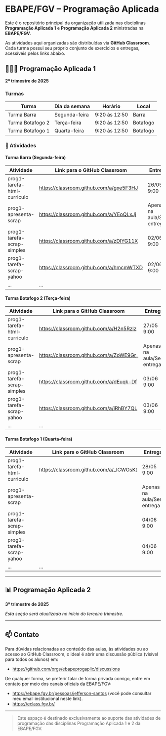 # EBAPE/FGV – Programação Aplicada 

Este é o repositório principal da organização utilizada nas disciplinas **Programação Aplicada 1** e **Programação Aplicada 2** ministradas na **EBAPE/FGV**.

As atividades aqui organizadas são distribuídas via **GitHub Classroom**. Cada turma possui seu próprio conjunto de exercícios e entregas, acessíveis pelos links abaixo.

## 👩🏽‍💻️ Programação Aplicada 1
**2º trimestre de 2025**

### Turmas

| Turma            | Dia da semana | Horário       | Local    |
| ---------------- | ------------- | ------------- | -------- |
| Turma Barra      | Segunda-feira | 9:20 às 12:50 | Barra    |
| Turma Botafogo 2 | Terça-feira   | 9:20 às 12:50 | Botafogo |
| Turma Botafogo 1 | Quarta-feira  | 9:20 às 12:50 | Botafogo |

### 📌 Atividades

#### Turma Barra (Segunda-feira)

| Atividade                   | Link para o GitHub Classroom            | Entrega                    | Video                                                                                              |
| --------------------------- | --------------------------------------- | -------------------------- | -------------------------------------------------------------------------------------------------- |
| prog1-tarefa-html-curriculo | https://classroom.github.com/a/gxe5F3HJ | 26/05  9:00                |                                                                                                    |
| prog1-apresenta-scrap       | https://classroom.github.com/a/YEoQLxJj | Apenas na aula/Sem entrega | [Web Scraping](https://drive.google.com/file/d/1pMjlJTcIIjRhPu30guEg9rKbDHeLun_p/view?usp=sharing) |
| prog1-tarefa-scrap-simples  | https://classroom.github.com/a/zDIYG11X | 02/06  9:00                |                                                                                                    |
| prog1-tarefa-scrap-yahoo    | https://classroom.github.com/a/hmcmWTXD | 02/06  9:00                |                                                                                                    |
| ...                         | ...                                     |                            |                                                                                                    |

#### Turma Botafogo 2 (Terça-feira)

| Atividade                   | Link para o GitHub Classroom            | Entrega                    | Video                                                                                              |
| --------------------------- | --------------------------------------- | -------------------------- | -------------------------------------------------------------------------------------------------- |
| prog1-tarefa-html-curriculo | https://classroom.github.com/a/H2n5Rzlz | 27/05 9:00                 |                                                                                                    |
| prog1-apresenta-scrap       | https://classroom.github.com/a/ZoWE9Gr_ | Apenas na aula/Sem entrega | [Web Scraping](https://drive.google.com/file/d/1pMjlJTcIIjRhPu30guEg9rKbDHeLun_p/view?usp=sharing) |
| prog1-tarefa-scrap-simples  | https://classroom.github.com/a/dEuqk-Df | 03/06 9:00                 |                                                                                                    |
| prog1-tarefa-scrap-yahoo    | https://classroom.github.com/a/iRhBY7QL | 03/06 9:00                 |                                                                                                    |
| ...                         | ...                                     |                            |                                                                                                    |

#### Turma Botafogo 1 (Quarta-feira)

| Atividade                   | Link para o GitHub Classroom            | Entrega                    | Video                                                                                              |
| --------------------------- | --------------------------------------- | -------------------------- | -------------------------------------------------------------------------------------------------- |
| prog1-tarefa-html-curriculo | https://classroom.github.com/a/_ICWOsKt | 28/05 9:00                 |                                                                                                    |
| prog1-apresenta-scrap       |                                         | Apenas na aula/Sem entrega | [Web Scraping](https://drive.google.com/file/d/1pMjlJTcIIjRhPu30guEg9rKbDHeLun_p/view?usp=sharing) |
| prog1-tarefa-scrap-simples  |                                         | 04/06 9:00                 |                                                                                                    |
| prog1-tarefa-scrap-yahoo    |                                         | 04/06 9:00                 |                                                                                                    |
| ...                         | ...                                     |                            |                                                                                                    |

---

## 📊 Programação Aplicada 2
**3º trimestre de 2025**

*Esta seção será atualizada no início do terceiro trimestre.*

---

## 📫 Contato

Para dúvidas relacionadas ao conteúdo das aulas, às atividades ou ao acesso ao GitHub Classroom, o ideal é abrir uma discussão pública (visível para todos os alunos) em:

- https://github.com/orgs/ebapeprogaplic/discussions


De qualquer forma, se preferir falar de forma privada comigo, entre em contato por meio dos canais oficiais da EBAPE/FGV:

- https://ebape.fgv.br/pessoas/jefferson-santos (você pode consultar meu email institucional neste link).
- https://eclass.fgv.br/

---

> Este espaço é destinado exclusivamente ao suporte das atividades de programação das disciplinas Programação Aplicada 1 e 2 da EBAPE/FGV.